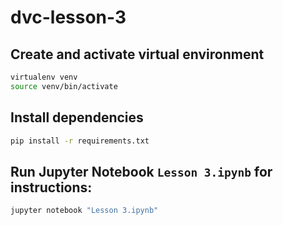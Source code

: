 # dvc-lesson-3

## Create and activate virtual environment

```bash
virtualenv venv
source venv/bin/activate
```

## Install dependencies

```bash
pip install -r requirements.txt
```

## Run Jupyter Notebook `Lesson 3.ipynb` for instructions:

```bash
jupyter notebook "Lesson 3.ipynb"

